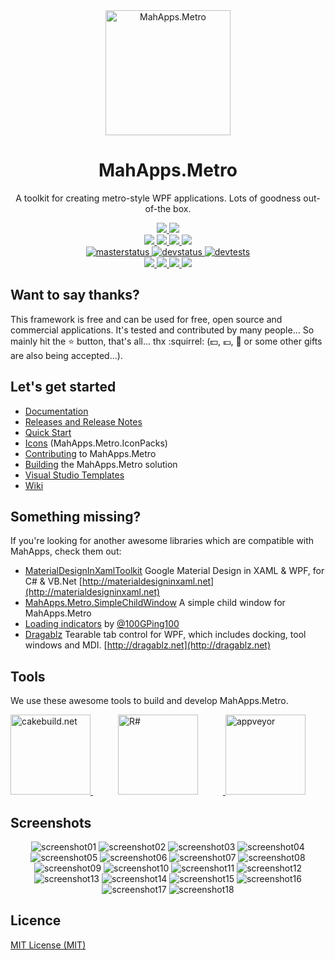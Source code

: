 <div align="center">
  <a href="https://github.com/MahApps/MahApps.Metro">
    <img alt="MahApps.Metro" width="200" heigth="200" src="https://user-images.githubusercontent.com/658431/30968270-0e3a855e-a45f-11e7-862b-8d92ebd301ad.png">
  </a>
  <h1>MahApps.Metro</h1>
  <p>
    A toolkit for creating metro-style WPF applications. Lots of goodness out-of-the box.
  </p>
  <a href="https://gitter.im/MahApps/MahApps.Metro">
    <img src="https://img.shields.io/badge/Gitter-Join%20Chat-green.svg?style=flat-square">
  </a>
  <a href="https://twitter.com/punker76">
    <img src="https://img.shields.io/badge/twitter-%40punker76-55acee.svg?style=flat-square">
  </a>
  <br />
  <a href="https://www.nuget.org/packages/MahApps.Metro">
    <img src="https://img.shields.io/nuget/dt/MahApps.Metro.svg?style=flat-square">
  </a>
  <a href="https://www.nuget.org/packages/MahApps.Metro/">
    <img src="https://img.shields.io/nuget/v/MahApps.Metro.svg?style=flat-square">
  </a>
  <a href="https://www.nuget.org/packages/MahApps.Metro/">
    <img src="https://img.shields.io/nuget/vpre/MahApps.Metro.svg?style=flat-square&label=nuget-pre">
  </a>
  <a href="https://github.com/MahApps/MahApps.Metro/releases/latest">
    <img src="https://img.shields.io/github/release/MahApps/MahApps.Metro.svg?style=flat-square">
  </a>
  <br />
  <a href="https://ci.appveyor.com/project/punker76/mahapps-metro/branch/master">
    <img alt="masterstatus" src="https://img.shields.io/appveyor/ci/punker76/mahapps-metro/master.svg?style=flat-square&&label=master">
  </a>
  <a href="https://ci.appveyor.com/project/punker76/mahapps-metro/branch/dev">
    <img alt="devstatus" src="https://img.shields.io/appveyor/ci/punker76/mahapps-metro/develop.svg?style=flat-square&&label=dev">
  </a>
  <a href="https://ci.appveyor.com/project/punker76/mahapps-metro/branch/dev">
    <img alt="devtests" src="https://img.shields.io/appveyor/tests/punker76/mahapps-metro/develop.svg?style=flat-square">
  </a>
  <br />
  <a href="https://github.com/MahApps/MahApps.Metro/issues">
    <img src="https://img.shields.io/github/issues-raw/MahApps/MahApps.Metro.svg?style=flat-square">
  </a>
  <a href="https://github.com/MahApps/MahApps.Metro/issues">
    <img src="https://img.shields.io/github/issues-closed-raw/MahApps/MahApps.Metro.svg?style=flat-square">
  </a>
  <a href="https://github.com/MahApps/MahApps.Metro/issues">
    <img src="https://img.shields.io/github/issues-pr-raw/MahApps/MahApps.Metro.svg?style=flat-square">
  </a>
  <a href="https://github.com/MahApps/MahApps.Metro/issues">
    <img src="https://img.shields.io/github/issues-pr-closed-raw/MahApps/MahApps.Metro.svg?style=flat-square">
  </a>
</div>

<h2>Want to say thanks?</h2>

This framework is free and can be used for free, open source and commercial applications. It's tested and contributed by many people... So mainly hit the :star: button, that's all... thx :squirrel: (:dollar:, :euro:, :beer: or some other gifts are also being accepted...).

<h2>Let's get started</h2>

- [Documentation](https://github.com/MahApps/MahApps.Metro/wiki/Documentation)
- [Releases and Release Notes](https://github.com/MahApps/MahApps.Metro/releases)
- [Quick Start](https://github.com/MahApps/MahApps.Metro/wiki/Quick-Start)
- [Icons](https://github.com/MahApps/MahApps.Metro/wiki/Icons) (MahApps.Metro.IconPacks)
- [Contributing](https://github.com/MahApps/MahApps.Metro/wiki/Contributing) to MahApps.Metro
- [Building](https://github.com/MahApps/MahApps.Metro/wiki/Building-the-MahApps.Metro-solution) the MahApps.Metro solution
- [Visual Studio Templates](https://github.com/MahApps/MahApps.Metro/wiki/Visual-Studio-Templates)
- [Wiki](https://github.com/MahApps/MahApps.Metro/wiki)

<h2>Something missing?</h2>

If you're looking for another awesome libraries which are compatible with MahApps, check them out:

- [MaterialDesignInXamlToolkit](https://github.com/ButchersBoy/MaterialDesignInXamlToolkit) Google Material Design in XAML & WPF, for C# & VB.Net [http://materialdesigninxaml.net](http://materialdesigninxaml.net)
- [MahApps.Metro.SimpleChildWindow](https://github.com/punker76/MahApps.Metro.SimpleChildWindow) A simple child window for MahApps.Metro
- [Loading indicators](https://github.com/100GPing100/LoadingIndicators.WPF) by [@100GPing100](https://github.com/100GPing100)
- [Dragablz](https://github.com/ButchersBoy/Dragablz) Tearable tab control for WPF, which includes docking, tool windows and MDI. [http://dragablz.net](http://dragablz.net)

<h2>Tools</h2>

We use these awesome tools to build and develop MahApps.Metro.

<div>
  <a href="https://cakebuild.net/">
    <img alt="cakebuild.net" width="128" heigth="128" src="./docs/cake-medium.png">
  </a>
  <a href="https://www.jetbrains.com/resharper/">
    <img alt="R#" width="128" heigth="128" hspace="40" src="./docs/icon_ReSharper.png">
  </a>
  <a href="https://www.appveyor.com/">
    <img alt="appveyor" width="128" heigth="128" src="./docs/Appveyor_logo.svg">
  </a>
</div>

<h2>Screenshots</h2>

<div align="center">

<img alt="screenshot01" src="./docs/2018-02-15_22h54_57.png">

<img alt="screenshot02" src="./docs/2018-02-15_22h55_19.png">

<img alt="screenshot03" src="./docs/2018-02-15_22h55_52.png">

<img alt="screenshot04" src="./docs/2018-02-15_22h50_39.png">

<img alt="screenshot05" src="./docs/2018-02-15_22h51_03.png">

<img alt="screenshot06" src="./docs/2018-02-15_22h51_22.png">

<img alt="screenshot07" src="./docs/2018-02-15_22h52_01.png">

<img alt="screenshot08" src="./docs/2018-02-15_22h52_26.png">

<img alt="screenshot09" src="./docs/2018-02-15_22h53_14.png">

<img alt="screenshot10" src="./docs/2018-02-15_22h53_41.png">

<img alt="screenshot11" src="./docs/2018-02-15_22h56_33.png">

<img alt="screenshot12" src="./docs/2018-02-15_22h57_16.png">

<img alt="screenshot13" src="./docs/2018-02-15_22h57_37.png">

<img alt="screenshot14" src="./docs/2018-02-15_22h57_51.png">

<img alt="screenshot15" src="./docs/2018-02-15_23h00_35.png">

<img alt="screenshot16" src="./docs/main_demo_flyout1.png">

<img alt="screenshot17" src="./docs/main_demo_flyout2.png">

<img alt="screenshot18" src="./docs/mahapps_v1.6.0.gif">

</div>

<h2>Licence</h2>

[MIT License (MIT)](./LICENSE)
